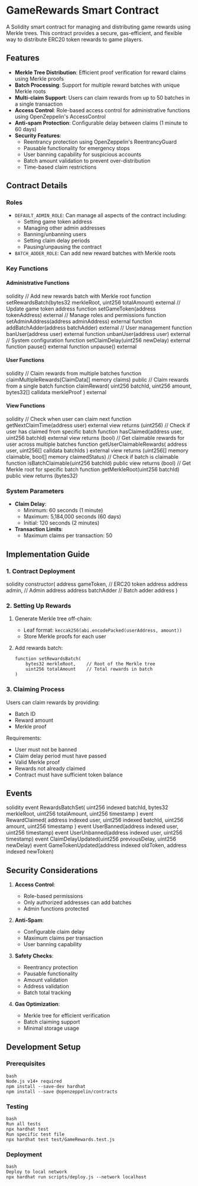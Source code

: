 # GameRewards Smart Contract

A Solidity smart contract for managing and distributing game rewards using Merkle trees. This contract provides a secure, gas-efficient, and flexible way to distribute ERC20 token rewards to game players.

## Features

- **Merkle Tree Distribution**: Efficient proof verification for reward claims using Merkle proofs
- **Batch Processing**: Support for multiple reward batches with unique Merkle roots
- **Multi-claim Support**: Users can claim rewards from up to 50 batches in a single transaction
- **Access Control**: Role-based access control for administrative functions using OpenZeppelin's AccessControl
- **Anti-spam Protection**: Configurable delay between claims (1 minute to 60 days)
- **Security Features**: 
  - Reentrancy protection using OpenZeppelin's ReentrancyGuard
  - Pausable functionality for emergency stops
  - User banning capability for suspicious accounts
  - Batch amount validation to prevent over-distribution
  - Time-based claim restrictions

## Contract Details

### Roles

- `DEFAULT_ADMIN_ROLE`: Can manage all aspects of the contract including:
  - Setting game token address
  - Managing other admin addresses
  - Banning/unbanning users
  - Setting claim delay periods
  - Pausing/unpausing the contract
- `BATCH_ADDER_ROLE`: Can add new reward batches with Merkle roots

### Key Functions

#### Administrative Functions

solidity
// Add new rewards batch with Merkle root
function setRewardsBatch(bytes32 merkleRoot, uint256 totalAmount) external
// Update game token address
function setGameToken(address tokenAddress) external
// Manage roles and permissions
function setAdminAddress(address adminAddress) external
function addBatchAdder(address batchAdder) external
// User management
function banUser(address user) external
function unbanUser(address user) external
// System configuration
function setClaimDelay(uint256 newDelay) external
function pause() external
function unpause() external

#### User Functions

solidity
// Claim rewards from multiple batches
function claimMultipleRewards(ClaimData[] memory claims) public
// Claim rewards from a single batch
function claimReward(
uint256 batchId,
uint256 amount,
bytes32[] calldata merkleProof
) external

#### View Functions

solidity
// Check when user can claim next
function getNextClaimTime(address user) external view returns (uint256)
// Check if user has claimed from specific batch
function hasClaimed(address user, uint256 batchId) external view returns (bool)
// Get claimable rewards for user across multiple batches
function getUserClaimableRewards(
address user,
uint256[] calldata batchIds
) external view returns (uint256[] memory claimable, bool[] memory claimedStatus)
// Check if batch is claimable
function isBatchClaimable(uint256 batchId) public view returns (bool)
// Get Merkle root for specific batch
function getMerkleRoot(uint256 batchId) public view returns (bytes32)


### System Parameters

- **Claim Delay**:
  - Minimum: 60 seconds (1 minute)
  - Maximum: 5,184,000 seconds (60 days)
  - Initial: 120 seconds (2 minutes)
- **Transaction Limits**:
  - Maximum claims per transaction: 50

## Implementation Guide

### 1. Contract Deployment

solidity
constructor(
address gameToken, // ERC20 token address
address admin, // Admin address
address batchAdder // Batch adder address
)

### 2. Setting Up Rewards

1. Generate Merkle tree off-chain:
   - Leaf format: `keccak256(abi.encodePacked(userAddress, amount))`
   - Store Merkle proofs for each user

2. Add rewards batch:
   ```solidity
   function setRewardsBatch(
       bytes32 merkleRoot,    // Root of the Merkle tree
       uint256 totalAmount    // Total rewards in batch
   )
   ```

### 3. Claiming Process

Users can claim rewards by providing:
- Batch ID
- Reward amount
- Merkle proof

Requirements:
- User must not be banned
- Claim delay period must have passed
- Valid Merkle proof
- Rewards not already claimed
- Contract must have sufficient token balance

## Events

solidity
event RewardsBatchSet(
uint256 indexed batchId,
bytes32 merkleRoot,
uint256 totalAmount,
uint256 timestamp
)
event RewardClaimed(
address indexed user,
uint256 indexed batchId,
uint256 amount,
uint256 timestamp
)
event UserBanned(address indexed user, uint256 timestamp)
event UserUnbanned(address indexed user, uint256 timestamp)
event ClaimDelayUpdated(uint256 previousDelay, uint256 newDelay)
event GameTokenUpdated(address indexed oldToken, address indexed newToken)

## Security Considerations

1. **Access Control**:
   - Role-based permissions
   - Only authorized addresses can add batches
   - Admin functions protected

2. **Anti-Spam**:
   - Configurable claim delay
   - Maximum claims per transaction
   - User banning capability

3. **Safety Checks**:
   - Reentrancy protection
   - Pausable functionality
   - Amount validation
   - Address validation
   - Batch total tracking

4. **Gas Optimization**:
   - Merkle tree for efficient verification
   - Batch claiming support
   - Minimal storage usage

## Development Setup

### Prerequisites

    bash
    Node.js v14+ required
    npm install --save-dev hardhat
    npm install --save @openzeppelin/contracts

### Testing

    bash
    Run all tests
    npx hardhat test
    Run specific test file
    npx hardhat test test/GameRewards.test.js


### Deployment

    bash
    Deploy to local network
    npx hardhat run scripts/deploy.js --network localhost